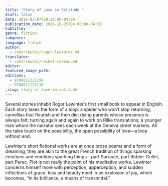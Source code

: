 ```yaml
---
title: "Story of Love in Solitude "
draft: false
date: 2016-03-07T20:20:00-04:00
publication_date: 2016-10-25T04:00:00-04:00
subtitle:
genre: fiction
subgenre:
language: french
author:
  - contributor/roger-lewinter.md
translator:
  - contributor/rachel-careau.md
editor:
featured_image_path:
editions:
  - 9780811225199
  - 9780811226110
_slug: story-of-love-in-solitude
---
```


Several stories inhabit Roger Lewinter’s first small book to appear in English. Each story takes the form of a loop: a spider who won’t stop returning; camellias that flourish and then die; dying parents whose presence is always felt; turning again and again to work on Rilke translations; a younger man whom the narrator sees each week at the Geneva street markets. All the tales touch on the possibility, the open possibility of love—a loop without end.

Lewinter’s short fictional works are at once prose poems and a form of dreaming; they are akin to the great French tradition of things sparking emotions and emotions sparking things—part Sarraute, part Robbe-Grillet, part Perec. Plot is not really the point of his meditative works. Lewinter concerns himself more with perception, apperception, and sudden inflections of grace: loss and beauty meet in an explosion of joy, which becomes, “in its brilliance, a means of transmittal.”

